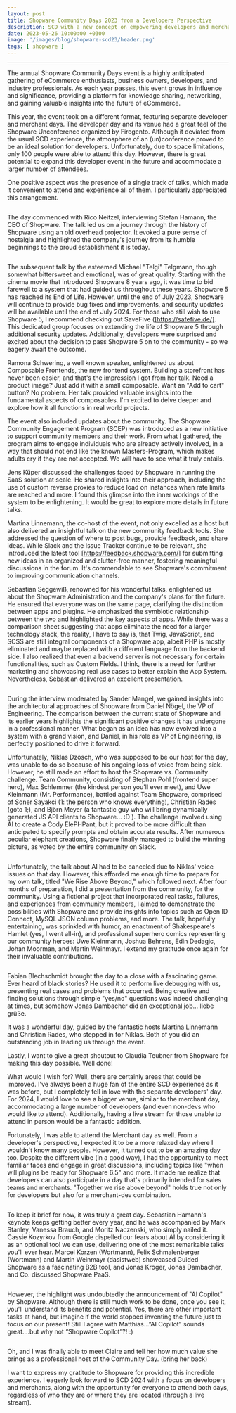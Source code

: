 ```yaml
---
layout: post
title: Shopware Community Days 2023 from a Developers Perspective
description: SCD with a new concept on empowering developers and merchants in the eCommerce Community
date: 2023-05-26 10:00:00 +0300
image: '/images/blog/shopware-scd23/header.png'
tags: [ shopware ]
---
```



---


The annual Shopware Community Days event is a highly anticipated gathering of eCommerce enthusiasts, business owners, developers, and industry professionals. As each year passes, this event grows in influence and significance, providing a platform for knowledge sharing, networking, and gaining valuable insights into the future of eCommerce.



This year, the event took on a different format, featuring separate developer and merchant days. The developer day and its venue had a great feel of the Shopware Unconference organized by Firegento. Although it deviated from the usual SCD experience, the atmosphere of an (un)conference proved to be an ideal solution for developers. Unfortunately, due to space limitations, only 100 people were able to attend this day. However, there is great potential to expand this developer event in the future and accommodate a larger number of attendees.

One positive aspect was the presence of a single track of talks, which made it convenient to attend and experience all of them. I particularly appreciated this arrangement.

<div class="gallery-box">
    <div class="gallery">
        <img src="/images/blog/shopware-scd23/devs.jpg" loading="lazy" alt="" >
    </div>
</div>


The day commenced with Rico Neitzel, interviewing Stefan Hamann, the CEO of Shopware. The talk led us on a journey through the history of Shopware using an old overhead projector. It evoked a pure sense of nostalgia and highlighted the company's journey from its humble beginnings to the proud establishment it is today.

<div class="gallery-box">
    <div class="gallery">
        <img src="/images/blog/shopware-scd23/stefan.jpg" loading="lazy" alt="" >
    </div>
</div>


The subsequent talk by the esteemed Michael "Telgi" Telgmann, though somewhat bittersweet and emotional, was of great quality. Starting with the cinema movie that introduced Shopware 8 years ago, it was time to bid farewell to a system that had guided us throughout these years. Shopware 5 has reached its End of Life. However, until the end of July 2023, Shopware will continue to provide bug fixes and improvements, and security updates will be available until the end of July 2024. For those who still wish to use Shopware 5, I recommend checking out SaveFive ([https://safefive.de/]. This dedicated group focuses on extending the life of Shopware 5 through additional security updates. Additionally, developers were surprised and excited about the decision to pass Shopware 5 on to the community - so we eagerly await the outcome.

Ramona Schwering, a well known speaker, enlightened us about Composable Frontends, the new frontend system. Building a storefront has never been easier, and that's the impression I got from her talk. Need a product image? Just add it with a small composable. Want an "Add to cart" button? No problem. Her talk provided valuable insights into the fundamental aspects of composables. I'm excited to delve deeper and explore how it all functions in real world projects.

The event also included updates about the community. The Shopware Community Engagement Program (SCEP) was introduced as a new initiative to support community members and their work. From what I gathered, the program aims to engage individuals who are already actively involved, in a way that should not end like the known Masters-Program, which makes adults cry if they are not accepted. We will have to see what it truly entails.

Jens Küper discussed the challenges faced by Shopware in running the SaaS solution at scale. He shared insights into their approach, including the use of custom reverse proxies to reduce load on instances when rate limits are reached and more. I found this glimpse into the inner workings of the system to be enlightening. It would be great to explore more details in future talks.

Martina Linnemann, the co-host of the event, not only excelled as a host but also delivered an insightful talk on the new community feedback tools. She addressed the question of where to post bugs, provide feedback, and share ideas. While Slack and the Issue Tracker continue to be relevant, she introduced the latest tool [https://feedback.shopware.com/] for submitting new ideas in an organized and clutter-free manner, fostering meaningful discussions in the forum. It's commendable to see Shopware's commitment to improving communication channels.

Sebastian Seggewiß, renowned for his wonderful talks, enlightened us about the Shopware Administration and the company's plans for the future. He ensured that everyone was on the same page, clarifying the distinction between apps and plugins. He emphasized the symbiotic relationship between the two and highlighted the key aspects of apps. While there was a comparison sheet suggesting that apps eliminate the need for a larger technology stack, the reality, I have to say is, that Twig, JavaScript, and SCSS are still integral components of a Shopware app, albeit PHP is mostly eliminated and maybe replaced with a different language from the backend side. I also realized that even a backend server is not necessary for certain functionalities, such as Custom Fields. I think, there is a need for further marketing and showcasing real use cases to better explain the App System. Nevertheless, Sebastian delivered an excellent presentation.

<div class="gallery-box">
    <div class="gallery">
        <img src="/images/blog/shopware-scd23/slide.png" loading="lazy" alt="" >
    </div>
</div>


During the interview moderated by Sander Mangel, we gained insights into the architectural approaches of Shopware from Daniel Nögel, the VP of Engineering. The comparison between the current state of Shopware and its earlier years highlights the significant positive changes it has undergone in a professional manner. What began as an idea has now evolved into a system with a grand vision, and Daniel, in his role as VP of Engineering, is perfectly positioned to drive it forward.

Unfortunately, Niklas Dzösch, who was supposed to be our host for the day, was unable to do so because of his ongoing loss of voice from being sick. However, he still made an effort to host the Shopware vs. Community challenge. Team Community, consisting of Stephan Pohl (frontend super hero), Max Schlemmer (the kindest person you'll ever meet), and Uwe Kleinmann (Mr. Performance), battled against Team Shopware, comprised of Soner Sayakci (1: the person who knows everything), Christian Rades (goto 1;), and Björn Meyer (a fantastic guy who will bring dynamically generated JS API clients to Shopware... :D ). The challenge involved using AI to create a Cody ElePHPant, but it proved to be more difficult than anticipated to specify prompts and obtain accurate results. After numerous peculiar elephant creations, Shopware finally managed to build the winning picture, as voted by the entire community on Slack.


<div class="gallery-box">
    <div class="gallery">
        <img src="/images/blog/shopware-scd23/cody.jpg" loading="lazy" alt="" >
    </div>
</div>


Unfortunately, the talk about AI had to be canceled due to Niklas' voice issues on that day. However, this afforded me enough time to prepare for my own talk, titled "We Rise Above Beyond," which followed next. After four months of preparation, I did a presentation from the community, for the community. Using a fictional project that incorporated real tasks, failures, and experiences from community members, I aimed to demonstrate the possibilities with Shopware and provide insights into topics such as Open ID Connect, MySQL JSON column problems, and more. The talk, hopefully entertaining, was sprinkled with humor, an enactment of Shakespeare's Hamlet (yes, I went all-in), and professional superhero comics representing our community heroes: Uwe Kleinmann, Joshua Behrens, Edin Dedagic, Johan Moorman, and Martin Weinmayr. I extend my gratitude once again for their invaluable contributions.

<div class="gallery-box">
    <div class="gallery">
        <img src="/images/blog/shopware-scd23/comics.jpg" loading="lazy" alt="" >
    </div>
</div>

Fabian Blechschmidt brought the day to a close with a fascinating game. Ever heard of black stories? He used it to perform live debugging with us, presenting real cases and problems that occurred. Being creative and finding solutions through simple "yes/no" questions was indeed challenging at times, but somehow Jonas Dambacher did an exceptional job... liebe grüße.

It was a wonderful day, guided by the fantastic hosts Martina Linnemann and Christian Rades, who stepped in for Niklas. Both of you did an outstanding job in leading us through the event.

Lastly, I want to give a great shoutout to Claudia Teubner from Shopware for making this day possible. Well done!

What would I wish for? Well, there are certainly areas that could be improved. I've always been a huge fan of the entire SCD experience as it was before, but I completely fell in love with the separate developers' day. For 2024, I would love to see a bigger venue, similar to the merchant day, accommodating a large number of developers (and even non-devs who would like to attend). Additionally, having a live stream for those unable to attend in person would be a fantastic addition.

Fortunately, I was able to attend the Merchant day as well. From a developer's perspective, I expected it to be a more relaxed day where I wouldn't know many people. However, it turned out to be an amazing day too. Despite the different vibe (in a good way), I had the opportunity to meet familiar faces and engage in great discussions, including topics like "when will plugins be ready for Shopware 6.5" and more. It made me realize that developers can also participate in a day that's primarily intended for sales teams and merchants. "Together we rise above beyond" holds true not only for developers but also for a merchant-dev combination.

<div class="gallery-box">
    <div class="gallery">
        <img src="/images/blog/shopware-scd23/party.jpg" loading="lazy" alt="" >
    </div>
</div>


To keep it brief for now, it was truly a great day. Sebastian Hamann's keynote keeps getting better every year, and he was accompanied by Mark Stanley, Vanessa Brauch, and Moritz Naczenski, who simply nailed it. Cassie Kozyrkov from Google dispelled our fears about AI by considering it as an optional tool we can use, delivering one of the most remarkable talks you'll ever hear. Marcel Korzen (Wortmann), Felix Schmalenberger (Wortmann) and Martin Weinmayr (dasistweb) showcased Guided Shopware as a fascinating B2B tool, and Jonas Kröger, Jonas Dambacher, and Co. discussed Shopware PaaS.

<div class="gallery-box">
    <div class="gallery">
        <img src="/images/blog/shopware-scd23/keynote.jpg" loading="lazy" alt="" >
    </div>
</div>


However, the highlight was undoubtedly the announcement of "AI Copilot" by Shopware. Although there is still much work to be done, once you see it, you'll understand its benefits and potential. Yes, there are other important tasks at hand, but imagine if the world stopped inventing the future just to focus on our present!
Still I agree with Matthias…”AI Copilot” sounds great….but why not “Shopware Copilot”?! :)

<div class="gallery-box">
    <div class="gallery">
        <img src="/images/blog/shopware-scd23/copilot.png" loading="lazy" alt="">
    </div>
</div>

Oh, and I was finally able to meet Claire and tell her how much value she brings as a professional host of the Community Day. (bring her back)

I want to express my gratitude to Shopware for providing this incredible experience. I eagerly look forward to SCD 2024 with a focus on developers and merchants, along with the opportunity for everyone to attend both days, regardless of who they are or where they are located (through a live stream).


<div class="gallery-box">
    <div class="gallery">
        <img src="/images/blog/shopware-scd23/people.png" loading="lazy" alt="">
    </div>
</div>
